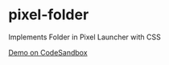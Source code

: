 # pixel-folder

Implements Folder in Pixel Launcher with CSS

[Demo on CodeSandbox](https://codesandbox.io/s/pixel-folder-uvw4c)
